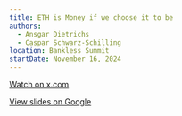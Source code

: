 ```yaml
---
title: ETH is Money if we choose it to be
authors:
  - Ansgar Dietrichs
  - Caspar Schwarz-Schilling
location: Bankless Summit
startDate: November 16, 2024
---
```


[Watch on x.com](https://x.com/BanklessHQ/status/1861121104884154600)

[View slides on Google](https://docs.google.com/presentation/d/1ei1CfMbMf3DVXWwE9pfdA0PaT33ZHzmnuJvnK3RrKC4/view)

